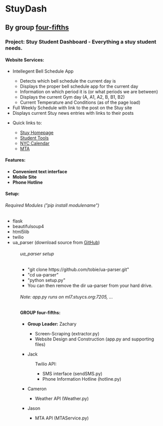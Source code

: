 <h1>StuyDash</h1>
<h2>By group <a href="#group">four-fifths</a></h2>

<h3>Project: Stuy Student Dashboard - Everything a stuy student needs.</h3>

<h4>Website Services:</h4>
<ul>
  <li>
    <p>Intellegent Bell Schedule App</p>
    <ul>
      <li>Detects which bell schedule the current day is</li>
      <li>Displays the proper bell schedule app for the current day</li>
      <li>Information on which period it is (or what periods we are between)</li>
      <li>Displays the current Gym day (A, A1, A2, B, B1, B2)</li>
      <li>Current Temperature and Conditions (as of the page load)</li>
    </ul>
  </li>
  <li>Full Weekly Schedule with link to the post on the Stuy site</li>
  <li>Displays current Stuy news entries with links to their posts</li>
  <li>
    <p>Quick links to:</p>
    <ul>
      <li><a href="http://stuy.enschool.org">Stuy Homepage</a></li>
      <li><a href="http://www.students-stuyhs.theschoolsystem.net/login.rb">Student Tools<a></li>
      <li><a href="http://schools.nyc.gov/Calendar/default.htm">NYC Calendar</a></li>
      <li><a href="http://www.mta.info">MTA</a></li>
    </ul>
  </li>
</ul>

<h4>Features:<h4>
<ul>
  <li>Convenient text interface</li>
  <li>Mobile Site</li>
  <li>Phone Hotline</li>
</ul>

<h4>Setup:</h4>

<h6>Required Modules ("pip install modulename")</h6>
<ul>
  <li>flask</li>
  <li>beautifulsoup4</li>
  <li>html5lib</li>
  <li>twilio</li>
  <li>ua_parser (download source from <a href="https://github.com/tobie/ua-parser">GitHub</a>)</li>
<ul>

<h6>ua_parser setup</h6>
<ul>
  <li>"git clone https://github.com/tobie/ua-parser.git"</li>
  <li>"cd ua-parser"</li>
  <li>"python setup.py"</li>
  <li>You can then remove the dir ua-parser from your hard drive.</li>
</ul>

<h6>Note: app.py runs on ml7.stuycs.org:7205, ...</h6>

<h4>GROUP four-fifths:</h4>

<ul>

  <li>
    <p><strong>Group Leader:</strong> Zachary</p>
    <ul>
      <li>Screen-Scraping (extractor.py)</li>
      <li>Website Design and Construction (app.py and supporting files)</li>
    </ul>
  </li>
  
  <li>
    <p>Jack</p>
    <ul>
      <p>Twilio API:<p>
      <ul>
        <li>SMS interface (sendSMS.py)</li>
        <li>Phone Information Hotline (hotline.py)</li>
      </ul>
    </ul>
  </li>
  
  <li>
    <p>Cameron</p>
    <ul>
      <li>Weather API (Weather.py)</li>
    </ul>
  </li>
  
  <li>
    <p>Jason</p>
    <ul>
      <li>MTA API (MTAService.py)</li>
    </ul>
  </li>
  
</ul>